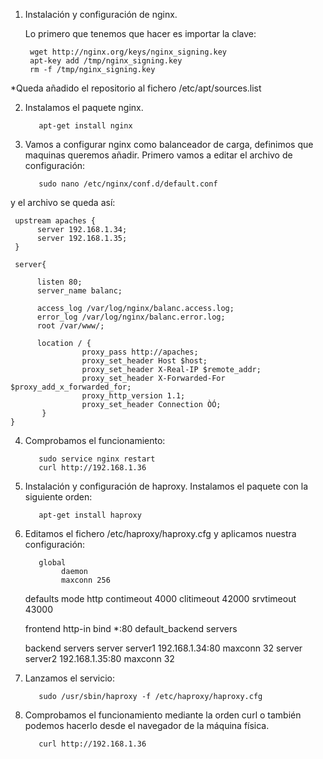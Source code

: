 

1. Instalación y configuración de nginx.

     Lo primero que tenemos que hacer es importar la clave:

        wget http://nginx.org/keys/nginx_signing.key
        apt-key add /tmp/nginx_signing.key
        rm -f /tmp/nginx_signing.key

*Queda añadido el repositorio al fichero /etc/apt/sources.list 


2. Instalamos el paquete nginx.
          
          apt-get install nginx


3. Vamos a configurar nginx como balanceador de carga, definimos que maquinas queremos añadir. Primero vamos a editar el archivo de configuración:

          sudo nano /etc/nginx/conf.d/default.conf 

y el archivo se queda así:

     upstream apaches {
          server 192.168.1.34;
          server 192.168.1.35;
     }
     
     server{
     
          listen 80;
          server_name balanc;
          
          access_log /var/log/nginx/balanc.access.log;
          error_log /var/log/nginx/balanc.error.log;
          root /var/www/;
          
          location / {
                    proxy_pass http://apaches;
                    proxy_set_header Host $host;
                    proxy_set_header X-Real-IP $remote_addr;
                    proxy_set_header X-Forwarded-For $proxy_add_x_forwarded_for;
                    proxy_http_version 1.1;
                    proxy_set_header Connection ÒÓ;
           }
    }



4. Comprobamos el funcionamiento:

          sudo service nginx restart
          curl http://192.168.1.36



5. Instalación y configuración de haproxy. Instalamos el paquete con la siguiente orden:

          apt-get install haproxy



6. Editamos el fichero /etc/haproxy/haproxy.cfg y aplicamos nuestra configuración:




          global
               daemon
               maxconn 256
     
     defaults
               mode http
               contimeout 4000
               clitimeout 42000
               srvtimeout 43000
     
     frontend http-in
               bind *:80
               default_backend servers
     
     backend servers
               server 		server1 192.168.1.34:80 maxconn 32
               server 		server2 192.168.1.35:80 maxconn 32




7. Lanzamos el servicio:

          sudo /usr/sbin/haproxy -f /etc/haproxy/haproxy.cfg



8. Comprobamos el funcionamiento mediante la orden curl o también podemos hacerlo desde el navegador de la máquina física.

          curl http://192.168.1.36

